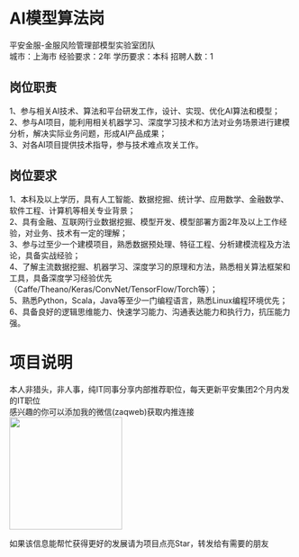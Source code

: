 # AI模型算法岗
平安金服-金服风险管理部模型实验室团队  
城市：上海市 经验要求：2年 学历要求：本科  招聘人数：1

## 岗位职责
1、参与相关AI技术、算法和平台研发工作，设计、实现、优化AI算法和模型；   
2、参与AI项目，能利用相关机器学习、深度学习技术和方法对业务场景进行建模分析，解决实际业务问题，形成AI产品成果；   
3、对各AI项目提供技术指导，参与技术难点攻关工作。

## 岗位要求
1、本科及以上学历，具有人工智能、数据挖掘、统计学、应用数学、金融数学、软件工程、计算机等相关专业背景；   
2、具有金融、互联网行业数据挖掘、模型开发、模型部署方面2年及以上工作经验，对业务、技术有一定的理解；   
3、参与过至少一个建模项目，熟悉数据预处理、特征工程、分析建模流程及方法论，具备实战经验；   
4、了解主流数据挖掘、机器学习、深度学习的原理和方法，熟悉相关算法框架和工具，具备深度学习经验优先（Caffe/Theano/Keras/ConvNet/TensorFlow/Torch等）；   
5、熟悉Python，Scala，Java等至少一门编程语言，熟悉Linux编程环境优先；   
6、具备良好的逻辑思维能力、快速学习能力、沟通表达能力和执行力，抗压能力强。

# 项目说明

本人非猎头，非人事，纯IT同事分享内部推荐职位，每天更新平安集团2个月内发的IT职位  
感兴趣的你可以添加我的微信(zaqweb)获取内推连接  
<img src="https://github.com/zaqweb/PA-IT-JOBS/blob/master/WechatICode.jpeg"  height="200" width="200">

如果该信息能帮忙获得更好的发展请为项目点亮Star，转发给有需要的朋友





